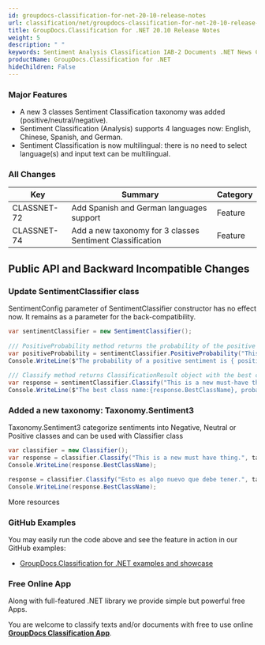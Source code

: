 ```yaml
---
id: groupdocs-classification-for-net-20-10-release-notes
url: classification/net/groupdocs-classification-for-net-20-10-release-notes
title: GroupDocs.Classification for .NET 20.10 Release Notes
weight: 5
description: " "
keywords: Sentiment Analysis Classification IAB-2 Documents .NET News Categorization
productName: GroupDocs.Classification for .NET
hideChildren: False
---
```

### Major Features

*   A new 3 classes Sentiment Classification taxonomy was added (positive/neutral/negative).
*   Sentiment Classification (Analysis) supports 4 languages now: English, Chinese, Spanish, and German.
*   Sentiment Classification is now multilingual: there is no need to select language(s) and input text can be multilingual.

### All Changes

| Key | Summary | Category |
| --- | --- | --- |
| CLASSNET-72 | Add Spanish and German languages support | Feature |
| CLASSNET-74 | Add a new taxonomy for 3 classes Sentiment Classification  | Feature |

## Public API and Backward Incompatible Changes

### Update SentimentClassifier class

SentimentConfig parameter of SentimentClassifier constructor has no effect now. It remains as a parameter for the back-compatibility.

```csharp
var sentimentClassifier = new SentimentClassifier();
 
/// PositiveProbability method returns the probability of the positive sentiment.
var positiveProbability = sentimentClassifier.PositiveProbability("This is a new must-have thing.");
Console.WriteLine($"The probability of a positive sentiment is { positiveProbability }");
 
/// Classify method returns ClassificationResult object with the best class probability and name.
var response = sentimentClassifier.Classify("This is a new must-have thing.");
Console.WriteLine($"The best class name:{response.BestClassName}, probability: {response.BestClassProbability}");
```

### Added a new taxonomy: Taxonomy.Sentiment3

Taxonomy.Sentiment3 categorize sentiments into Negative, Neutral or Positive classes and can be used with Classifier class

```csharp
var classifier = new Classifier();
var response = classifier.Classify("This is a new must have thing.", taxonomy: Taxonomy.Sentiment3);
Console.WriteLine(response.BestClassName);

response = classifier.Classify("Esto es algo nuevo que debe tener.", taxonomy: Taxonomy.Sentiment3);
Console.WriteLine(response.BestClassName);
```
  
More resources

### GitHub Examples

You may easily run the code above and see the feature in action in our GitHub examples:

*   [GroupDocs.Classification for .NET examples and showcase](https://github.com/groupdocs-classification/GroupDocs.Classification-for-.NET)

### Free Online App

Along with full-featured .NET library we provide simple but powerful free Apps. 

You are welcome to classify texts and/or documents with free to use online **[GroupDocs Classification App](https://products.groupdocs.app/classification/total)**.